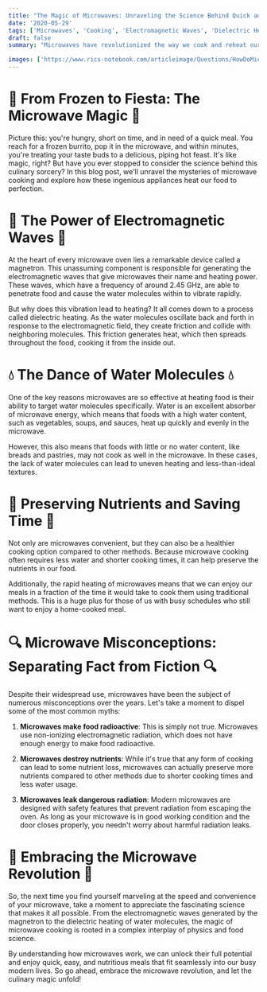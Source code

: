 ```yaml
---
title: "The Magic of Microwaves: Unraveling the Science Behind Quick and Easy Meals"
date: '2020-05-29'
tags: ['Microwaves', 'Cooking', 'Electromagnetic Waves', 'Dielectric Heating', 'Food Science','Questions']
draft: false
summary: "Microwaves have revolutionized the way we cook and reheat our food, offering a quick and convenient solution for our busy lives. But have you ever stopped to wonder how these magical appliances actually work? In this blog post, we delve into the fascinating science behind microwave cooking and uncover the secrets of this culinary marvel."

images: ['https://www.rics-notebook.com/articleimage/Questions/HowDoMicrowavesWork.webp']
---
```


# 🌮 From Frozen to Fiesta: The Microwave Magic 🌮

Picture this: you're hungry, short on time, and in need of a quick meal. You reach for a frozen burrito, pop it in the microwave, and within minutes, you're treating your taste buds to a delicious, piping hot feast. It's like magic, right? But have you ever stopped to consider the science behind this culinary sorcery? In this blog post, we'll unravel the mysteries of microwave cooking and explore how these ingenious appliances heat our food to perfection.

# 📡 The Power of Electromagnetic Waves 📡

At the heart of every microwave oven lies a remarkable device called a magnetron. This unassuming component is responsible for generating the electromagnetic waves that give microwaves their name and heating power. These waves, which have a frequency of around 2.45 GHz, are able to penetrate food and cause the water molecules within to vibrate rapidly.

But why does this vibration lead to heating? It all comes down to a process called dielectric heating. As the water molecules oscillate back and forth in response to the electromagnetic field, they create friction and collide with neighboring molecules. This friction generates heat, which then spreads throughout the food, cooking it from the inside out.

# 💧 The Dance of Water Molecules 💧

One of the key reasons microwaves are so effective at heating food is their ability to target water molecules specifically. Water is an excellent absorber of microwave energy, which means that foods with a high water content, such as vegetables, soups, and sauces, heat up quickly and evenly in the microwave.

However, this also means that foods with little or no water content, like breads and pastries, may not cook as well in the microwave. In these cases, the lack of water molecules can lead to uneven heating and less-than-ideal textures.

# 🥗 Preserving Nutrients and Saving Time 🥗

Not only are microwaves convenient, but they can also be a healthier cooking option compared to other methods. Because microwave cooking often requires less water and shorter cooking times, it can help preserve the nutrients in our food.

Additionally, the rapid heating of microwaves means that we can enjoy our meals in a fraction of the time it would take to cook them using traditional methods. This is a huge plus for those of us with busy schedules who still want to enjoy a home-cooked meal.

# 🔍 Microwave Misconceptions: Separating Fact from Fiction 🔍

Despite their widespread use, microwaves have been the subject of numerous misconceptions over the years. Let's take a moment to dispel some of the most common myths:

1. **Microwaves make food radioactive**: This is simply not true. Microwaves use non-ionizing electromagnetic radiation, which does not have enough energy to make food radioactive.

2. **Microwaves destroy nutrients**: While it's true that any form of cooking can lead to some nutrient loss, microwaves can actually preserve more nutrients compared to other methods due to shorter cooking times and less water usage.

3. **Microwaves leak dangerous radiation**: Modern microwaves are designed with safety features that prevent radiation from escaping the oven. As long as your microwave is in good working condition and the door closes properly, you needn't worry about harmful radiation leaks.

# 🎉 Embracing the Microwave Revolution 🎉

So, the next time you find yourself marveling at the speed and convenience of your microwave, take a moment to appreciate the fascinating science that makes it all possible. From the electromagnetic waves generated by the magnetron to the dielectric heating of water molecules, the magic of microwave cooking is rooted in a complex interplay of physics and food science.

By understanding how microwaves work, we can unlock their full potential and enjoy quick, easy, and nutritious meals that fit seamlessly into our busy modern lives. So go ahead, embrace the microwave revolution, and let the culinary magic unfold!